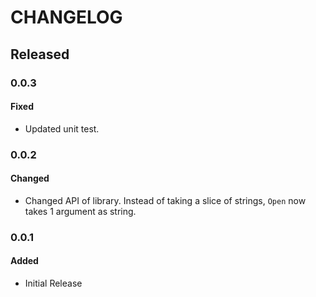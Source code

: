 # CHANGELOG

## Released

### 0.0.3

#### Fixed

- Updated unit test.

### 0.0.2

#### Changed

- Changed API of library. Instead of taking a slice of strings, `Open` now takes 1 argument as string.

### 0.0.1

#### Added

- Initial Release
